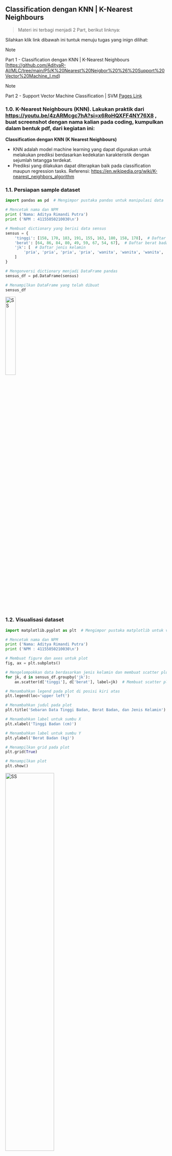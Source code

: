 ## Classification dengan KNN | K-Nearest Neighbours

> Materi ini terbagi menjadi 2 Part, berikut linknya:

Silahkan klik link dibawah ini tuntuk menuju tugas yang inign dilihat:

> [!NOTE]
> Part 1 - Classification dengan KNN | K-Nearest Neighbours [https://github.com/AdityaR-AI/MLC/tree/main/P5/K%20Nearest%20Neigbor%20%26%20Support%20Vector%20Machine_I.md)

> [!NOTE]
> Part 2 - Support Vector Machine Classification | SVM [Pages Link](https://github.com/AdityaR-AI/MLC/tree/main/P5/K%20Nearest%20Neigbor%20%26%20Support%20Vector%20Machine_II.md)

### 1.0. K-Nearest Neighbours (KNN). Lakukan praktik dari https://youtu.be/4zARMcgc7hA?si=x6RoHQXFF4NY76X8 , buat screenshot dengan nama kalian pada coding, kumpulkan dalam bentuk pdf, dari kegiatan ini:

**Classification dengan KNN (K Nearest Neighbours)** 
  - KNN adalah model machine learning yang dapat digunakan untuk melakukan prediksi berdasarkan kedekatan karakteristik dengan sejumlah tetangga terdekat. 
  - Prediksi yang dilakukan dapat diterapkan baik pada classification maupun regression tasks. 
Referensi: https://en.wikipedia.org/wiki/K-nearest_neighbors_algorithm

### 1.1. Persiapan sample dataset

```python
import pandas as pd  # Mengimpor pustaka pandas untuk manipulasi data

# Mencetak nama dan NPM
print ('Nama: Aditya Rimandi Putra')
print ('NPM : 41155050210030\n')

# Membuat dictionary yang berisi data sensus
sensus = {
    'tinggi': [158, 170, 183, 191, 155, 163, 180, 158, 178],  # Daftar tinggi badan
    'berat': [64, 86, 84, 80, 49, 59, 67, 54, 67],  # Daftar berat badan
    'jk': [  # Daftar jenis kelamin
        'pria', 'pria', 'pria', 'pria', 'wanita', 'wanita', 'wanita', 'wanita', 'wanita'
    ]
}

# Mengonversi dictionary menjadi DataFrame pandas
sensus_df = pd.DataFrame(sensus)

# Menampilkan DataFrame yang telah dibuat
sensus_df
```

<img src="https://raw.githubusercontent.com/AdityaR-AI/MLC/main/P5/pics/5a3.png?raw=true" alt="SS" width="25%"/>

### 1.2. Visualisasi dataset

```python
import matplotlib.pyplot as plt  # Mengimpor pustaka matplotlib untuk visualisasi data

# Mencetak nama dan NPM
print ('Nama: Aditya Rimandi Putra')
print ('NPM : 41155050210030\n')

# Membuat figure dan axes untuk plot
fig, ax = plt.subplots()

# Mengelompokkan data berdasarkan jenis kelamin dan membuat scatter plot untuk setiap kelompok
for jk, d in sensus_df.groupby('jk'):
    ax.scatter(d['tinggi'], d['berat'], label=jk)  # Membuat scatter plot untuk tinggi dan berat

# Menambahkan legend pada plot di posisi kiri atas
plt.legend(loc='upper left')

# Menambahkan judul pada plot
plt.title('Sebaran Data Tinggi Badan, Berat Badan, dan Jenis Kelamin')

# Menambahkan label untuk sumbu X
plt.xlabel('Tinggi Badan (cm)')

# Menambahkan label untuk sumbu Y
plt.ylabel('Berat Badan (kg)')

# Menampilkan grid pada plot
plt.grid(True)

# Menampilkan plot
plt.show()
```
<img src="https://raw.githubusercontent.com/AdityaR-AI/MLC/main/P5/pics/5a4.png?raw=true" alt="SS" width="55%"/>

### 1.3. Pengantar classification dengan K-Nearest Neighbours | KNN

Setelah kita memahami konteks dataset dan juga permasalahanya, kita akan coba menerapkan KNN atau K-Nearest Neighbours untuk melakukan klasifikasi jenis kelamin berdasarkan data tinggi dan berat badan, sesuai dengan namanya model mesin learning yang satu ini akan melakukan prediksi dalam kasus ini adalah prediksi gender / prediksi jenis kelamin berdasarkan kemiripan karakteristik atau features dengan dataset yang kita miliki, KNN juga termasuk salah satu model machine-learning dasar yang wajib dikuasai.

### 1.4. Preprocessing dataset dengan Label Binarizer

```python
import numpy as np  # Mengimpor pustaka numpy untuk manipulasi array dan operasi numerik

# Mencetak nama dan NPM
print ('Nama: Aditya Rimandi Putra')
print ('NPM : 41155050210030\n')

# Mengonversi kolom 'tinggi' dan 'berat' dari DataFrame menjadi array numpy
X_train = np.array(sensus_df[['tinggi', 'berat']])

# Mengonversi kolom 'jk' dari DataFrame menjadi array numpy
y_train = np.array(sensus_df['jk'])

# Mencetak array X_train yang berisi data tinggi dan berat
print(f'X_train: \n{X_train}\n')

# Mencetak array y_train yang berisi data jenis kelamin
print(f'y_train: {y_train}')
```

<img src="https://raw.githubusercontent.com/AdityaR-AI/MLC/main/P5/pics/5a5.png?raw=true" alt="SS" width="75%"/>

```python
from sklearn.preprocessing import LabelBinarizer  # Mengimpor LabelBinarizer dari pustaka sklearn untuk mengubah label menjadi format biner

# Mencetak nama dan NPM
print ('Nama: Aditya Rimandi Putra')
print ('NPM : 41155050210030\n')

# Membuat objek LabelBinarizer
lb = LabelBinarizer()

# Mengubah label y_train menjadi format biner (one-hot encoding)
y_train = lb.fit_transform(y_train)

# Mencetak hasil y_train yang telah diubah
print(f'y train: \n{y_train}')
```

<img src="https://raw.githubusercontent.com/AdityaR-AI/MLC/main/P5/pics/5a6.png?raw=true" alt="SS" width="25%"/>

```python
# Mencetak nama dan NPM
print ('Nama: Aditya Rimandi Putra')
print ('NPM : 41155050210030\n')

# Mengubah bentuk array y_train menjadi satu dimensi
y_train = y_train.flatten()

# Mencetak hasil y_train yang telah diubah
print (f'y_train: {y_train}')
```

<img src="https://raw.githubusercontent.com/AdityaR-AI/MLC/main/P5/pics/5a7.png?raw=true" alt="SS" width="30%"/>

### 1.5. Training KNN Classification Model

```python
from sklearn.neighbors import KNeighborsClassifier  # Mengimpor KNeighborsClassifier dari pustaka sklearn untuk klasifikasi K-Nearest Neighbors

# Mencetak nama dan NPM
print ('Nama: Aditya Rimandi Putra')
print ('NPM : 41155050210030\n')

# Menentukan jumlah tetangga terdekat yang akan digunakan
K = 3

# Membuat model K-Nearest Neighbors dengan jumlah tetangga K
model = KNeighborsClassifier(n_neighbors=K)

# Melatih model dengan data pelatihan (X_train dan y_train)
model.fit(X_train, y_train)
```

<img src="https://raw.githubusercontent.com/AdityaR-AI/MLC/main/P5/pics/5a8.png?raw=true" alt="SS" width="35%"/>

### 1.6. Prediksi dengan KNN Classification Model

```python
# Mencetak nama dan NPM
print ('Nama: Aditya Rimandi Putra')
print ('NPM : 41155050210030\n')

# Mendefinisikan tinggi badan dan berat badan
tinggi_badan = 155  # dalam sentimeter
berat_badan = 70    # dalam kilogram

# Membuat array numpy dari tinggi dan berat badan, dan mengubah bentuknya menjadi 2D
X_new = np.array([tinggi_badan, berat_badan]).reshape(1, -1)

# Menampilkan X_new
X_new
```

<img src="https://raw.githubusercontent.com/AdityaR-AI/MLC/main/P5/pics/5a9.png?raw=true" alt="SS" width="30%"/>

```python
# Mencetak nama dan NPM
print ('Nama: Aditya Rimandi Putra')
print ('NPM : 41155050210030\n')

# Menggunakan model yang sudah dilatih untuk memprediksi label berdasarkan data baru
y_new = model.predict(X_new)

# Menampilkan hasil prediksi
y_new
```

<img src="https://raw.githubusercontent.com/AdityaR-AI/MLC/main/P5/pics/5a10.png?raw=true" alt="SS" width="30%"/>

```python
# Mengembalikan label yang diprediksi ke bentuk aslinya
lb.inverse_transform(y_new)
```

<img src="https://raw.githubusercontent.com/AdityaR-AI/MLC/main/P5/pics/5a11.png?raw=true" alt="SS" width="30%"/>


### 1.7. Visualisasi Nearest Neighbours

```python
import matplotlib.pyplot as plt  # Mengimpor pustaka matplotlib untuk visualisasi data

# Mencetak nama dan NPM
print ('Nama: Aditya Rimandi Putra')
print ('NPM : 41155050210030\n')

# Membuat figure dan axes untuk plot
fig, ax = plt.subplots()

# Mengelompokkan data berdasarkan jenis kelamin dan membuat scatter plot untuk setiap kelompok
for jk, d in sensus_df.groupby("jk"):
    ax.scatter(d['tinggi'], d['berat'], label=jk)  # Membuat scatter plot untuk tinggi dan berat berdasarkan jenis kelamin

# Menambahkan titik misterius (data baru) ke plot
plt.scatter(
    tinggi_badan,  # Tinggi badan dari data baru
    berat_badan,   # Berat badan dari data baru
    marker='s',    # Menggunakan bentuk persegi untuk titik
    color='red',   # Mengatur warna titik menjadi merah
    label='misterius'  # Memberikan label untuk titik misterius
)

# Menambahkan legend pada plot di posisi kiri atas
plt.legend(loc='upper left')

# Menambahkan judul pada plot
plt.title('Sebaran Data Tinggi Badan, Berat Badan, dan Jenis Kelamin')

# Menambahkan label untuk sumbu X
plt.xlabel('Tinggi Badan (cm)')

# Menambahkan label untuk sumbu Y
plt.ylabel('Berat Badan (kg)')

# Menampilkan grid pada plot
plt.grid(True)

# Menampilkan plot
plt.show()
```

<img src="https://raw.githubusercontent.com/AdityaR-AI/MLC/main/P5/pics/5a12.png?raw=true" alt="SS" width="55%"/>


### 1.8. Kalkulasi jarak dengan Euclidean Distance

```python
# Mencetak nama dan NPM
print ('Nama: Aditya Rimandi Putra')
print ('NPM : 41155050210030\n')

# Membuat array numpy dari tinggi badan dan berat badan
misterius = np.array([tinggi_badan, berat_badan])  # Mengonversi tinggi dan berat badan ke dalam array numpy

# Menampilkan array misterius yang berisi data baru
misterius  # Menampilkan nilai dari array misterius

```

<img src="https://raw.githubusercontent.com/AdityaR-AI/MLC/main/P5/pics/5a13.png?raw=true" alt="SS" width="39%"/>

```python
# Menampilkan variabel x_train
X_train  # Menampilkan nilai dari variabel x_train
```

<img src="https://raw.githubusercontent.com/AdityaR-AI/MLC/main/P5/pics/5a14.png?raw=true" alt="SS" width="30%"/>

```python
from scipy.spatial.distance import euclidean  # Mengimpor fungsi euclidean dari pustaka scipy untuk menghitung jarak

# Mencetak nama dan NPM
print ('Nama: Aditya Rimandi Putra')
print ('NPM : 41155050210030\n')

# Menghitung jarak Euclidean antara titik misterius dan setiap titik dalam X_train
data_jarak = [euclidean(misterius, d) for d in X_train]  # Menggunakan list comprehension untuk menghitung jarak

# Menampilkan daftar jarak yang telah dihitung
data_jarak  # Menampilkan nilai dari data_jarak
```

<img src="https://raw.githubusercontent.com/AdityaR-AI/MLC/main/P5/pics/5a15.png?raw=true" alt="SS" width="35%"/>

```python
# Mencetak nama dan NPM
print ('Nama: Aditya Rimandi Putra')
print ('NPM : 41155050210030\n')

# Menambahkan kolom baru 'jarak' ke DataFrame sensus_df yang berisi data jarak yang telah dihitung
sensus_df['jarak'] = data_jarak  # Menyimpan jarak Euclidean ke dalam DataFrame

# Mengurutkan DataFrame berdasarkan kolom 'jarak'
sensus_df_sorted = sensus_df.sort_values(['jarak'])  # Mengurutkan DataFrame berdasarkan jarak

# Menampilkan DataFrame yang telah diurutkan
sensus_df_sorted  # Menampilkan hasil DataFrame yang telah diurutkan
```

<img src="https://raw.githubusercontent.com/AdityaR-AI/MLC/main/P5/pics/5a16.png?raw=true" alt="SS" width="39%"/>

### 1.9. Evaluasi KNN Classification Model | Persiapan testing set

**Testing Set**

```python
# Mencetak nama dan NPM
print ('Nama: Aditya Rimandi Putra')
print ('NPM : 41155050210030\n')

# Mendefinisikan data pengujian (X_test) sebagai array numpy
X_test = np.array([[168, 65], [180, 96], [160, 52], [169, 67]])
# Mendefinisikan label pengujian (y_test) dengan mengubah label kategori menjadi angka
y_test = lb.transform(np.array(['pria', 'pria', 'wanita', 'wanita'])).flatten()

# Mencetak X_test
print(f'X_test: \n{X_test}\n')
# Mencetak y_test
print(f'y_test: \n{y_test}')
```

<img src="https://raw.githubusercontent.com/AdityaR-AI/MLC/main/P5/pics/5a17.png?raw=true" alt="SS" width="39%"/>

**Prediksi Terhadap Testing Set**  

```python
# Mencetak nama dan NPM
print ('Nama: Aditya Rimandi Putra')
print ('NPM : 41155050210030\n')

# Menggunakan model untuk memprediksi label berdasarkan data pengujian
y_pred = model.predict(X_test)  # Menggunakan model yang telah dilatih untuk membuat prediksi

# Menampilkan hasil prediksi
y_pred  # Menampilkan nilai dari y_pred
```

<img src="https://raw.githubusercontent.com/AdityaR-AI/MLC/main/P5/pics/5a18.png?raw=true" alt="SS" width="39%"/>

### 1.10. Evaluasi model dengan accuracy score

```python
# Mencetak nama dan NPM
print ('Nama: Aditya Rimandi Putra')
print ('NPM : 41155050210030\n')

# Mengimpor fungsi accuracy_score dari sklearn.metrics
from sklearn.metrics import accuracy_score

# Menghitung akurasi model dengan membandingkan label yang sebenarnya dan prediksi
acc = accuracy_score(y_test, y_pred)

# Mencetak nilai akurasi
print(f'accuracy: {acc}')
```

<img src="https://raw.githubusercontent.com/AdityaR-AI/MLC/main/P5/pics/5a19.png?raw=true" alt="SS" width="39%"/>

### 1.11. Evaluasi model dengan precision score

```python
# Mencetak nama dan NPM
print ('Nama: Aditya Rimandi Putra')
print ('NPM : 41155050210030\n')

# Mengimpor fungsi precision_score dari sklearn.metrics
from sklearn.metrics import precision_score

# Menghitung presisi model dengan membandingkan label yang sebenarnya dan prediksi
prec = precision_score(y_test, y_pred)

# Mencetak nilai presisi
print(f'Precision: {prec}')
```

<img src="https://raw.githubusercontent.com/AdityaR-AI/MLC/main/P5/pics/5a20.png?raw=true" alt="SS" width="35%"/>

### 1.12. Evaluasi model dengan recall score 

```python
# Mencetak nama dan NPM
print ('Nama: Aditya Rimandi Putra')
print ('NPM : 41155050210030\n')

# Mengimpor fungsi recall_score dari sklearn.metrics
from sklearn.metrics import recall_score

# Menghitung recall model dengan membandingkan label yang sebenarnya dan prediksi
rec = recall_score(y_test, y_pred)

# Mencetak nilai recall
print(f'recall: {rec}') 
```

<img src="https://raw.githubusercontent.com/AdityaR-AI/MLC/main/P5/pics/5a21.png?raw=true" alt="SS" width="39%"/>

### 1.13. Evaluasi model dengan F1 score

```python
# Mencetak nama dan NPM
print ('Nama: Aditya Rimandi Putra')
print ('NPM : 41155050210030\n')

# Mengimpor fungsi f1_score dari sklearn.metrics
from sklearn.metrics import f1_score

# Menghitung F1-score model dengan membandingkan label yang sebenarnya dan prediksi
f1 = f1_score(y_test, y_pred)

# Mencetak nilai F1-score
print(f'f1_score: {f1}')
```

<img src="https://raw.githubusercontent.com/AdityaR-AI/MLC/main/P5/pics/5a22.png?raw=true" alt="SS" width="39%"/>

### 1.14. Evaluasi model dengan classification report

```python
# Mencetak nama dan NPM
print ('Nama: Aditya Rimandi Putra')
print ('NPM : 41155050210030\n')

# Mengimpor fungsi classification_report dari sklearn.metrics
from sklearn.metrics import classification_report

# Menghasilkan laporan klasifikasi dengan membandingkan label yang sebenarnya dan prediksi
cls_report = classification_report(y_test, y_pred)

# Mencetak laporan klasifikasi
print(f'Classification Report: \n{cls_report}')
```

<img src="https://raw.githubusercontent.com/AdityaR-AI/MLC/main/P5/pics/5a23.png?raw=true" alt="SS" width="50%"/>

### 1.15. Evaluasi model dengan Mathews Correlation Coefficient

```python
# Mencetak nama dan NPM
print ('Nama: Aditya Rimandi Putra')
print ('NPM : 41155050210030\n')

# Mengimpor fungsi matthews_corrcoef dari sklearn.metrics
from sklearn.metrics import matthews_corrcoef

# Menghitung Matthews Correlation Coefficient (MCC) model
mcc = matthews_corrcoef(y_test, y_pred)

# Mencetak nilai MCC
print(f'MCC: {mcc}')
```

<img src="https://raw.githubusercontent.com/AdityaR-AI/MLC/main/P5/pics/5a24.png?raw=true" alt="SS" width="30%"/>



